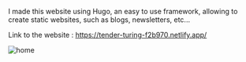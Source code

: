 I made this website using Hugo, an easy to use framework, allowing to create static websites, such as blogs, newsletters, etc...

Link to the website : https://tender-turing-f2b970.netlify.app/

![home](https://user-images.githubusercontent.com/75268340/149363515-a4514a26-0954-4366-8269-f5c9a2e1b25c.PNG)

